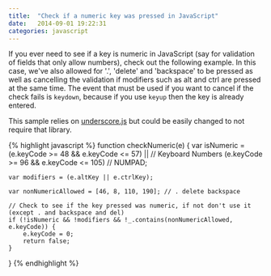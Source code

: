 ```yaml
---
title:  "Check if a numeric key was pressed in JavaScript"
date:   2014-09-01 19:22:31
categories: javascript
---
```


If you ever need to see if a key is numeric in JavaScript (say for validation of fields that only allow numbers), check out the following example. In this case, we've also allowed for '.', 'delete' and 'backspace' to be pressed as well as cancelling the validation if modifiers such as alt and ctrl are pressed at the same time. The event that must be used if you want to cancel if the check fails is `keydown`, because if you use `keyup` then the key is already entered.

This sample relies on [underscore.js](http://underscorejs.org/) but could be easily changed to not require that library.

{% highlight javascript %}
function checkNumeric(e) {
    var isNumeric = (e.keyCode >= 48 && e.keyCode <= 57) || // Keyboard Numbers
                    (e.keyCode >= 96 && e.keyCode <= 105) // NUMPAD;

    var modifiers = (e.altKey || e.ctrlKey);

    var nonNumericAllowed = [46, 8, 110, 190]; // . delete backspace

    // Check to see if the key pressed was numeric, if not don't use it (except . and backspace and del)
    if (!isNumeric && !modifiers && !_.contains(nonNumericAllowed, e.keyCode)) {
        e.keyCode = 0;
        return false;
    }
}
{% endhighlight %}